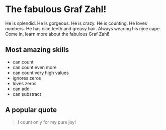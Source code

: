 # The fabulous Graf Zahl!

He is splendid. He is gorgeous. He is crazy. He is counting. He loves numbers. He has nice teeth and greasy hair. Always wearing his nice cape. Come in, learn more about the fabulous Graf Zahl!

## Most amazing skills

* can count
* can count even more
* can count very high values
* ignores zeros
* loves zeros
* can add
* can substract

## A popular quote

> I count only for my pure joy!
